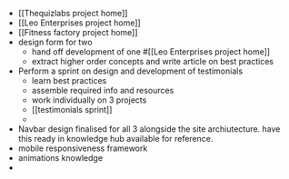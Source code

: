 - [[Thequizlabs project home]]
- [[Leo Enterprises project home]]
- [[Fitness factory project home]]
- design form for two
	- hand off development of one #[[Leo Enterprises project home]]
	- extract higher order concepts and write article on best practices
- Perform a sprint on design and development of testimonials
	- learn best practices
	- assemble required info and resources
	- work individually on 3 projects
	- [[testimonials sprint]]
	-
- Navbar design finalised for all 3 alongside the site archiutecture. have this ready in knowledge hub available for reference.
- mobile responsiveness framework
- animations knowledge
-